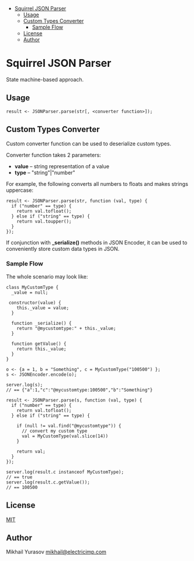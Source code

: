<!-- START doctoc generated TOC please keep comment here to allow auto update -->
<!-- DON'T EDIT THIS SECTION, INSTEAD RE-RUN doctoc TO UPDATE -->


- [Squirrel JSON Parser](#squirrel-json-parser)
  - [Usage](#usage)
  - [Custom Types Converter](#custom-types-converter)
    - [Sample Flow](#sample-flow)
  - [License](#license)
  - [Author](#author)

<!-- END doctoc generated TOC please keep comment here to allow auto update -->

# Squirrel JSON Parser

State machine-based approach.

## Usage

```squirrel
result <- JSONParser.parse(str[, <converter function>]);
```

## Custom Types Converter

Custom converter function can be used to deserialize custom types.

Converter function takes 2 parameters:
- __value__ – string representation of a value
- __type__ – "string"|"number"

For example, the following converts all numbers to floats and makes strings uppercase:

```squirrel
result <- JSONParser.parse(str, function (val, type) {
  if ("number" == type) {
    return val.tofloat();
  } else if ("string" == type) {
    return val.toupper();
  }
});
```

If conjunction with **_serialize()** methods in JSON Encoder, it can be used to conveniently store custom data types in JSON.

### Sample Flow

The whole scenario may look like:

```squirrel
class MyCustomType {
  _value = null;

 constructor(value) {
    this._value = value;
  }

  function _serialize() {
    return "@mycustomtype:" + this._value;
  }

  function getValue() {
    return this._value;
  }
}

o <- {a = 1, b = "Something", c = MyCustomType("100500") };
s <- JSONEncoder.encode(o);

server.log(s);
// == {"a":1,"c":"@mycustomtype:100500","b":"Something"}

result <- JSONParser.parse(s, function (val, type) {
  if ("number" == type) {
    return val.tofloat();
  } else if ("string" == type) {

    if (null != val.find("@mycustomtype")) {
      // convert my custom type
      val = MyCustomType(val.slice(14))
    }

    return val;
  }
});

server.log(result.c instanceof MyCustomType);
// == true
server.log(result.c.getValue());
// == 100500
```

## License

[MIT](LICENSE.txt)

## Author

Mikhail Yurasov <mikhail@electricimp.com>
